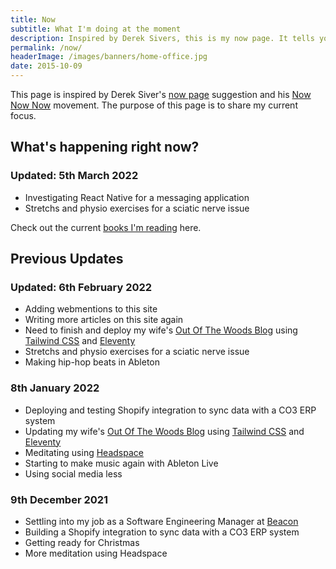 ```yaml
---
title: Now
subtitle: What I'm doing at the moment
description: Inspired by Derek Sivers, this is my now page. It tells you what I'm doing at this moment in time.
permalink: /now/
headerImage: /images/banners/home-office.jpg
date: 2015-10-09
---
```


This page is inspired by Derek Siver's [now page](https://sivers.org/now) suggestion and his [Now Now Now](https://nownownow.com/) movement. The purpose of this page is to share my current focus.

## What's happening right now?

### Updated: 5th March 2022

- Investigating React Native for a messaging application
- Stretchs and physio exercises for a sciatic nerve issue

Check out the current [books I'm reading](/books/) here.

## Previous Updates

### Updated: 6th February 2022

- Adding webmentions to this site
- Writing more articles on this site again
- Need to finish and deploy my wife's [Out Of The Woods Blog](http://www.outofthewoodsblog.com) using [Tailwind CSS](https://tailwindcss.com/) and [Eleventy](https://www.11ty.dev/)
- Stretchs and physio exercises for a sciatic nerve issue
- Making hip-hop beats in Ableton
### 8th January 2022

- Deploying and testing Shopify integration to sync data with a CO3 ERP system
- Updating my wife's [Out Of The Woods Blog](http://www.outofthewoodsblog.com) using [Tailwind CSS](https://tailwindcss.com/) and [Eleventy](https://www.11ty.dev/)
- Meditating using [Headspace](https://www.headspace.com/)
- Starting to make music again with Ableton Live
- Using social media less

### 9th December 2021

- Settling into my job as a Software Engineering Manager at [Beacon](https://beacon.com)
- Building a Shopify integration to sync data with a CO3 ERP system
- Getting ready for Christmas
- More meditation using Headspace
